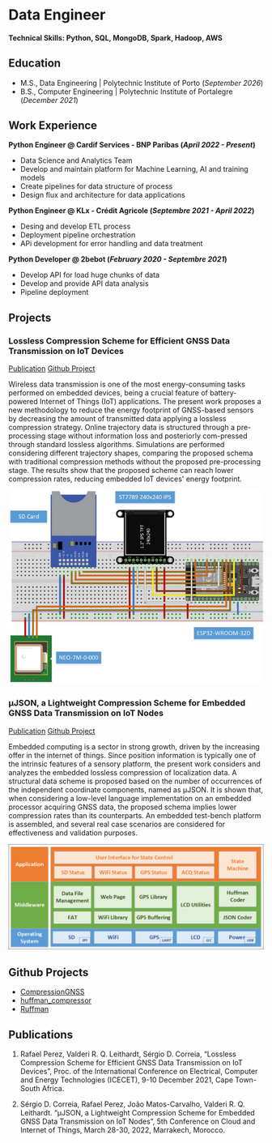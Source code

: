 # Data Engineer

#### Technical Skills: Python, SQL, MongoDB, Spark, Hadoop, AWS

## Education							       		
- M.S., Data Engineering	| Polytechnic Institute of Porto (_September 2026_)	 			        		
- B.S., Computer Engineering | Polytechnic Institute of Portalegre (_December 2021_)

## Work Experience
**Python Engineer @ Cardif Services - BNP Paribas (_April 2022 - Present_)**
- Data Science and Analytics Team
- Develop and maintain platform for Machine Learning, AI and training models
- Create pipelines for data structure of process
- Design flux and architecture for data applications

**Python Engineer @ KLx - Crédit Agricole (_Septembre 2021 - April 2022_)**
- Desing and develop ETL process
- Deployment pipeline orchestration
- APi development for error handling and data treatment

**Python Developer @ 2bebot (_February 2020 - Septembre 2021_)**
- Develop API for load huge chunks of data
- Develop and provide API data analysis
- Pipeline deployment

## Projects
### Lossless Compression Scheme for Efficient GNSS Data Transmission on IoT Devices
[Publication](https://ieeexplore.ieee.org/document/9698642)
[Github Project](https://github.com/shizde/CompressionGNSS)

Wireless data transmission is one of the most energy-consuming tasks performed on embedded devices, being a crucial feature of battery-powered Internet of Things (IoT) applications. The present work proposes a new methodology to reduce the energy footprint of GNSS-based sensors by decreasing the amount of transmitted data applying a lossless compression strategy. Online trajectory data is structured through a pre-processing stage without information loss and posteriorly com-pressed through standard lossless algorithms. Simulations are performed considering different trajectory shapes, comparing the proposed schema with traditional compression methods without the proposed pre-processing stage. The results show that the proposed scheme can reach lower compression rates, reducing embedded IoT devices' energy footprint.

![Prototype Schema](/assets/img/ESP32-SCHEMATICS.jpg)


### µJSON, a Lightweight Compression Scheme for Embedded GNSS Data Transmission on IoT Nodes
[Publication](https://ieeexplore.ieee.org/document/9766635)
[Github Project](https://github.com/shizde/huffman_compressor)

Embedded computing is a sector in strong growth, driven by the increasing offer in the internet of things. Since position information is typically one of the intrinsic features of a sensory platform, the present work considers and analyzes the embedded lossless compression of localization data. A structural data scheme is proposed based on the number of occurrences of the independent coordinate components, named as µJSON. It is shown that, when considering a low-level language implementation on an embedded processor acquiring GNSS data, the proposed schema implies lower compression rates than its counterparts. An embedded test-bench platform is assembled, and several real case scenarios are considered for effectiveness and validation purposes.

![Application Firmware](/assets/img/firmware.png)

## Github Projects
- [CompressionGNSS](https://github.com/shizde/CompressionGNSS)
- [huffman_compressor](https://github.com/shizde/huffman_compressor)
- [Ruffman](https://github.com/shizde/ruffman)

## Publications
1. Rafael Perez, Valderi R. Q. Leithardt, Sérgio D. Correia, “Lossless Compression Scheme for Efficient GNSS Data Transmission on IoT Devices”, Proc. of the International Conference on Electrical, Computer and Energy Technologies (ICECET), 9-10 December 2021, Cape Town-South Africa.

2. Sérgio D. Correia, Rafael Perez, João Matos-Carvalho, Valderi R. Q. Leithardt. “µJSON, a Lightweight Compression Scheme for Embedded GNSS Data Transmission on IoT Nodes”, 5th Conference on Cloud and Internet of Things, March 28-30, 2022, Marrakech, Morocco.

